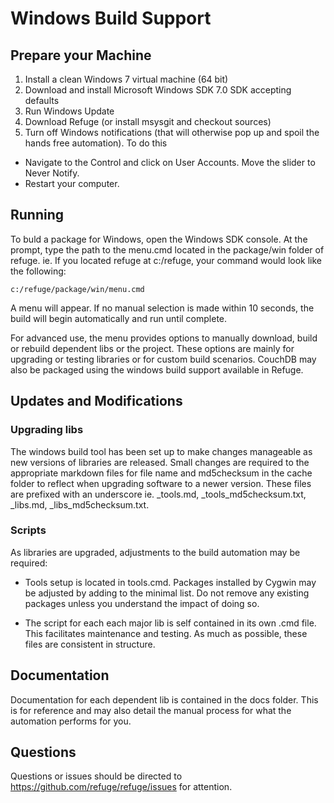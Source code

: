 Windows Build Support
=====================

Prepare your Machine
--------------------

1. Install a clean Windows 7 virtual machine (64 bit)
2. Download and install Microsoft Windows SDK 7.0 SDK accepting defaults
3. Run Windows Update
4. Download Refuge (or install msysgit and checkout sources)
5. Turn off Windows notifications (that will otherwise pop up and spoil the hands free automation). To do this
  
  * Navigate to the Control and click on User Accounts. Move the slider to Never Notify.
  * Restart your computer.

Running
-------

To buld a package for Windows, open the Windows SDK console. At the prompt, type the path to the menu.cmd located in the package/win folder of refuge. ie. If you located refuge at c:/refuge, your command would look like the following:

    c:/refuge/package/win/menu.cmd

A menu will appear. If no manual selection is made within 10 seconds, the build will begin automatically and run until complete.

For advanced use, the menu provides options to manually download, build or rebuild dependent libs or the project. These options are mainly for upgrading or testing libraries or for custom build scenarios. CouchDB may also be packaged using the windows build support available in Refuge.

Updates and Modifications
-------------------------

### Upgrading libs

The windows build tool has been set up to make changes manageable as new versions of libraries are released. Small changes are required to the appropriate markdown files for file name and md5checksum in the cache folder to reflect when upgrading software to a newer version. These files are prefixed with an underscore ie. _tools.md, _tools_md5checksum.txt, _libs.md, _libs_md5checksum.txt.

### Scripts

As libraries are upgraded, adjustments to the build automation may be required:
 
 * Tools setup is located in tools.cmd. Packages installed by Cygwin may be adjusted by adding to the minimal list. Do not remove any existing packages unless you understand the impact of doing so.
 
 * The script for each each major lib is self contained in its own .cmd file. This facilitates maintenance and testing. As much as possible, these files are consistent in structure.

Documentation
-------------

Documentation for each dependent lib is contained in the docs folder. This is for reference and may also detail the manual process for what the automation  performs for you.

Questions
---------

Questions or issues should be directed to https://github.com/refuge/refuge/issues for attention.